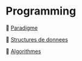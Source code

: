 # Programming

:pushpin: [Paradigme](Paradigm.md)

:pushpin: [Structures de donnees](DataStructures.md)

:pushpin: [Algorithmes](Algorithms.md)
